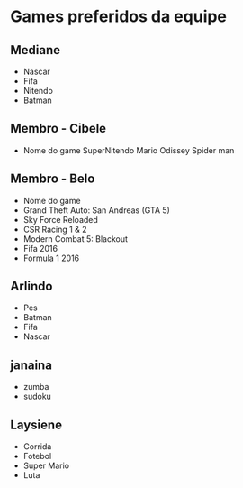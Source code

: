# Games preferidos da equipe

## Mediane 
* Nascar
* Fifa
* Nitendo
* Batman

## Membro - Cibele
* Nome do game
SuperNitendo
Mario Odissey
Spider man

## Membro - Belo
* Nome do game
* Grand Theft Auto: San Andreas (GTA 5)
* Sky Force Reloaded
* CSR Racing 1 & 2
* Modern Combat 5: Blackout
* Fifa 2016
* Formula 1 2016 

## Arlindo

* Pes
* Batman
* Fifa
* Nascar

## janaina
* zumba
* sudoku

## Laysiene

* Corrida
* Fotebol
* Super Mario
* Luta